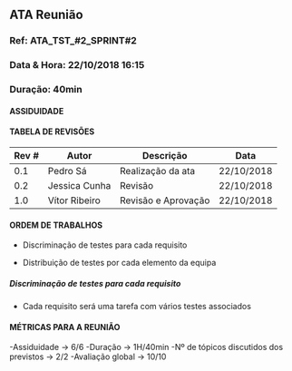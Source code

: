 ## ATA Reunião

### Ref: ATA_TST_#2_SPRINT#2

### Data & Hora: 22/10/2018 16:15

### Duração: 40min

#### ASSIDUIDADE

#### TABELA DE REVISÕES

| Rev # | Autor    | Descrição         | Data       |
| ----- | -------- | ----------------- | ---------- |
| 0.1   | Pedro Sá | Realização da ata | 22/10/2018 |
| 0.2  | Jessica Cunha | Revisão | 22/10/2018 |
| 1.0  | Vítor Ribeiro | Revisão e Aprovação | 22/10/2018 |

#### ORDEM DE TRABALHOS

- Discriminação de testes para cada requisito

- Distribuição de testes por cada elemento da equipa



##### Discriminação de testes para cada requisito

- Cada requisito será uma tarefa com vários testes associados

#### MÉTRICAS PARA A REUNIÃO

-Assiduidade -> 6/6
-Duração -> 1H/40min
-Nº de tópicos discutidos dos previstos -> 2/2
-Avaliação global -> 10/10
